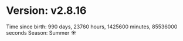 # Version: v2.8.16
Time since birth: 990 days, 23760 hours, 1425600 minutes, 85536000 seconds
Season: Summer ☀️

